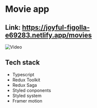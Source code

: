 # Movie app

## Link: https://joyful-figolla-e69283.netlify.app/movies

![Video](./tmdb-video.gif)

## Tech stack

-   Typescript
-   Redux Toolkit
-   Redux Saga
-   Styled conponents
-   Styled system
-   Framer motion
